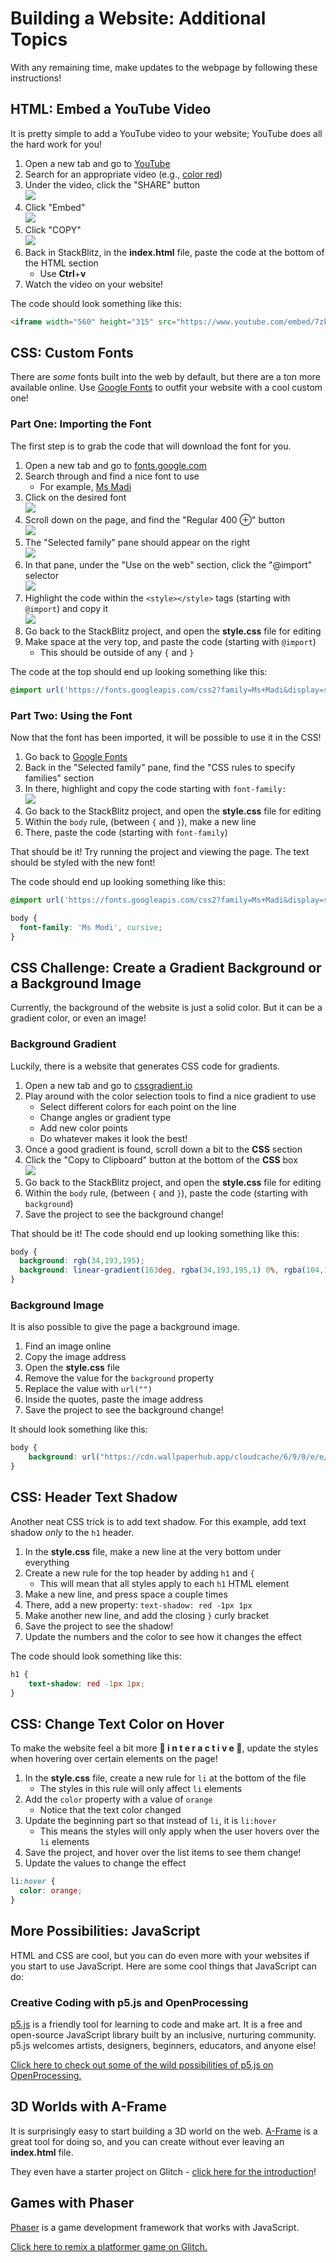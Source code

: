 # Building a Website: Additional Topics
With any remaining time, make updates to the webpage by following these instructions!

## HTML: Embed a YouTube Video
It is pretty simple to add a YouTube video to your website; YouTube does all the hard work for you!

1. Open a new tab and go to [YouTube](https://youtube.com)
1. Search for an appropriate video (e.g., [color red](https://www.youtube.com/watch?v=8YWl7tDGUPA))
1. Under the video, click the "SHARE" button  
    ![](Assets/YouTubeShare.png) 
1. Click "Embed"  
    ![](Assets/YouTubeEmbed.png)  
1. Click "COPY"  
    ![](Assets/YouTubeCopy.png)
1. Back in StackBlitz, in the **index.html** file, paste the code at the bottom of the HTML section
    - Use **Ctrl**+**v**
1. Watch the video on your website!

The code should look something like this:

```html
<iframe width="560" height="315" src="https://www.youtube.com/embed/7zkX6kfnWbk" frameborder="0" allow="accelerometer; autoplay; encrypted-media; gyroscope; picture-in-picture" allowfullscreen></iframe>
```

## CSS: Custom Fonts
There are _some_ fonts built into the web by default, but there are a ton more available online. Use [Google Fonts](https://fonts.google.com/) to outfit your website with a cool custom one!

### Part One: Importing the Font
The first step is to grab the code that will download the font for you.

1. Open a new tab and go to [fonts.google.com](https://fonts.google.com/)
1. Search through and find a nice font to use
    - For example, [Ms Madi](https://fonts.google.com/specimen/Ms+Madi)
1. Click on the desired font  
    ![](Assets/ClickMsMadi.png)
1. Scroll down on the page, and find the "Regular 400 ⊕" button  
    ![](Assets/AddFont.png)
1. The "Selected family" pane should appear on the right  
    ![](Assets/SelectedFamily.png)
1. In that pane, under the "Use on the web" section, click the "@import" selector  
    ![](Assets/AtImport.png)
1. Highlight the code within the `<style></style>` tags (starting with `@import`) and copy it  
    ![](Assets/CopyImport.png)
1. Go back to the StackBlitz project, and open the **style.css** file for editing
1. Make space at the very top, and paste the code (starting with `@import`)
    - This should be outside of any `{` and `}`

The code at the top should end up looking something like this:

```css
@import url('https://fonts.googleapis.com/css2?family=Ms+Madi&display=swap');
```

### Part Two: Using the Font
Now that the font has been imported, it will be possible to use it in the CSS!

1. Go back to [Google Fonts](https://fonts.google.com/)
1. Back in the "Selected family" pane, find the "CSS rules to specify families" section
1. In there, highlight and copy the code starting with `font-family:`  
    ![](Assets/CopyFontFamily.png)
1. Go back to the StackBlitz project, and open the **style.css** file for editing
1. Within the `body` rule, (between `{` and `}`), make a new line
1. There, paste the code (starting with `font-family`)

That should be it! Try running the project and viewing the page. The text should be styled with the new font!

The code should end up looking something like this:

```css
@import url('https://fonts.googleapis.com/css2?family=Ms+Madi&display=swap');

body {
  font-family: 'Ms Modi', cursive;
}
```

## CSS Challenge: Create a Gradient Background or a Background Image
Currently, the background of the website is just a solid color. But it can be a gradient color, or even an image!

### Background Gradient
Luckily, there is a website that generates CSS code for gradients.

1. Open a new tab and go to [cssgradient.io](https://cssgradient.io)
1. Play around with the color selection tools to find a nice gradient to use
    - Select different colors for each point on the line
    - Change angles or gradient type
    - Add new color points
    - Do whatever makes it look the best!
1. Once a good gradient is found, scroll down a bit to the **CSS** section
1. Click the "Copy to Clipboard" button at the bottom of the **CSS** box  
    ![](Assets/CopyGradientCss.png)
1. Go back to the StackBlitz project, and open the **style.css** file for editing
1. Within the `body` rule, (between `{` and `}`), paste the code (starting with `background`)
1. Save the project to see the background change!

That should be it! The code should end up looking something like this:

```css
body {
  background: rgb(34,193,195);
  background: linear-gradient(163deg, rgba(34,193,195,1) 0%, rgba(104,191,147,1) 10%, rgba(101,175,65,1) 40%, rgba(253,240,45,1) 100%);
}
```

### Background Image
It is also possible to give the page a background image. 

1. Find an image online
1. Copy the image address
1. Open the **style.css** file
1. Remove the value for the `background` property
1. Replace the value with `url("")`
1. Inside the quotes, paste the image address
1. Save the project to see the background change!

It should look something like this:

```css
body {
    background: url("https://cdn.wallpaperhub.app/cloudcache/6/9/0/e/e/f/690eefe3ba1f553e0ea527f51ee407b604b681b4.jpg");
}
```

## CSS: Header Text Shadow
Another neat CSS trick is to add text shadow. For this example, add text shadow _only_ to the `h1` header.

1. In the **style.css** file, make a new line at the very bottom under everything
1. Create a new rule for the top header by adding `h1` and `{`
    - This will mean that all styles apply to each `h1` HTML element
1. Make a new line, and press space a couple times
1. There, add a new property: `text-shadow: red -1px 1px`
1. Make another new line, and add the closing `}` curly bracket
1. Save the project to see the shadow!
1. Update the numbers and the color to see how it changes the effect

The code should look something like this:

```css
h1 {
    text-shadow: red -1px 1px;
}
```

## CSS: Change Text Color on Hover
To make the website feel a bit more **🌟 i n t e r a c t i v e 🌟**, update the styles when hovering over certain elements on the page!

1. In the **style.css** file, create a new rule for `li` at the bottom of the file
    - The styles in this rule will only affect `li` elements
1. Add the `color` property with a value of `orange`
    - Notice that the text color changed
1. Update the beginning part so that instead of `li`, it is `li:hover`
    - This means the styles will only apply when the user hovers over the `li` elements
1. Save the project, and hover over the list items to see them change!
1. Update the values to change the effect

```css
li:hover {
  color: orange;
}
```

## More Possibilities: JavaScript
HTML and CSS are cool, but you can do even more with your websites if you start to use JavaScript. Here are some cool things that JavaScript can do:

### Creative Coding with p5.js and OpenProcessing
[p5.js](https://p5.js) is a friendly tool for learning to code and make art. It is a free and open-source JavaScript library built by an inclusive, nurturing community. p5.js welcomes artists, designers, beginners, educators, and anyone else!

[Click here to check out some of the wild possibilities of p5.js on OpenProcessing.](https://openprocessing.org/discover/#/trending)

## 3D Worlds with A-Frame
It is surprisingly easy to start building a 3D world on the web. [A-Frame](https://aframe.io/) is a great tool for doing so, and you can create without ever leaving an **index.html** file.

They even have a starter project on Glitch - [click here for the introduction](https://aframe.io/docs/1.6.0/introduction/)!

## Games with Phaser
[Phaser](https://phaser.io/) is a game development framework that works with JavaScript.

[Click here to remix a platformer game on Glitch.](https://glitch.com/edit/#!/remix/platformer-hacker/)
